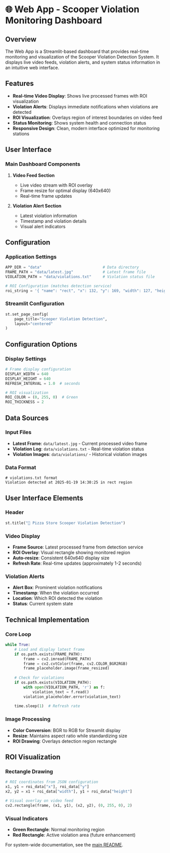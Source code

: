# 🌐 Web App - Scooper Violation Monitoring Dashboard

## Overview
The Web App is a Streamlit-based dashboard that provides real-time monitoring and visualization of the Scooper Violation Detection System. It displays live video feeds, violation alerts, and system status information in an intuitive web interface.

## Features

- **Real-time Video Display**: Shows live processed frames with ROI visualization
- **Violation Alerts**: Displays immediate notifications when violations are detected
- **ROI Visualization**: Overlays region of interest boundaries on video feed
- **Status Monitoring**: Shows system health and connection status
- **Responsive Design**: Clean, modern interface optimized for monitoring stations

## User Interface

### Main Dashboard Components

1. **Video Feed Section**
   - Live video stream with ROI overlay
   - Frame resize for optimal display (640x640)
   - Real-time frame updates

2. **Violation Alert Section**
   - Latest violation information
   - Timestamp and violation details
   - Visual alert indicators

## Configuration

### Application Settings
```python
APP_DIR = "data"                           # Data directory
FRAME_PATH = "data/latest.jpg"             # Latest frame file
VIOLATION_PATH = "data/violations.txt"     # Violation status file

# ROI Configuration (matches detection service)
roi_string = '{ "name": "rect", "x": 132, "y": 169, "width": 127, "height": 298 }'
```

### Streamlit Configuration
```python
st.set_page_config(
    page_title="Scooper Violation Detection",
    layout="centered"
)
```

## Configuration Options

### Display Settings
```python
# Frame display configuration
DISPLAY_WIDTH = 640
DISPLAY_HEIGHT = 640
REFRESH_INTERVAL = 1.0  # seconds

# ROI visualization
ROI_COLOR = (0, 255, 0)  # Green
ROI_THICKNESS = 2
```

## Data Sources

### Input Files
- **Latest Frame**: `data/latest.jpg` - Current processed video frame
- **Violation Log**: `data/violations.txt` - Real-time violation status
- **Violation Images**: `data/violations/` - Historical violation images

### Data Format
```
# violations.txt format
Violation detected at 2025-01-19 14:30:25 in rect region
```

## User Interface Elements

### Header
```python
st.title("🍕 Pizza Store Scooper Violation Detection")
```

### Video Display
- **Frame Source**: Latest processed frame from detection service
- **ROI Overlay**: Visual rectangle showing monitored region
- **Auto-resize**: Consistent 640x640 display size
- **Refresh Rate**: Real-time updates (approximately 1-2 seconds)

### Violation Alerts
- **Alert Box**: Prominent violation notifications
- **Timestamp**: When the violation occurred
- **Location**: Which ROI detected the violation
- **Status**: Current system state

## Technical Implementation

### Core Loop
```python
while True:
    # Load and display latest frame
    if os.path.exists(FRAME_PATH):
        frame = cv2.imread(FRAME_PATH)
        frame = cv2.cvtColor(frame, cv2.COLOR_BGR2RGB)
        frame_placeholder.image(frame_resized)
    
    # Check for violations
    if os.path.exists(VIOLATION_PATH):
        with open(VIOLATION_PATH, 'r') as f:
            violation_text = f.read()
        violation_placeholder.error(violation_text)
    
    time.sleep(1)  # Refresh rate
```

### Image Processing
- **Color Conversion**: BGR to RGB for Streamlit display
- **Resize**: Maintains aspect ratio while standardizing size
- **ROI Drawing**: Overlays detection region rectangle

## ROI Visualization

### Rectangle Drawing
```python
# ROI coordinates from JSON configuration
x1, y1 = roi_data["x"], roi_data["y"]
x2, y2 = x1 + roi_data["width"], y1 + roi_data["height"]

# Visual overlay on video feed
cv2.rectangle(frame, (x1, y1), (x2, y2), (0, 255, 0), 2)
```

### Visual Indicators
- **Green Rectangle**: Normal monitoring region
- **Red Rectangle**: Active violation area (future enhancement)
  
For system-wide documentation, see the [main README](../../README.md).
